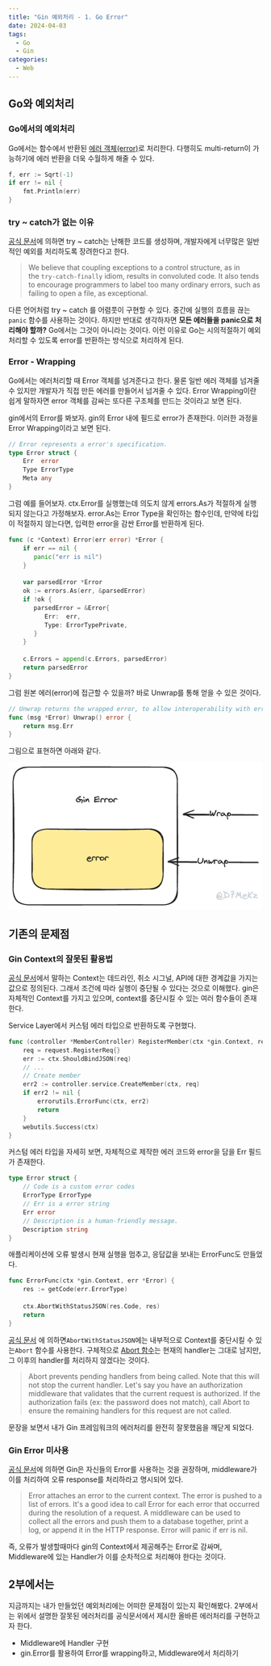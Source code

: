 ```yaml
---
title: "Gin 예외처리 - 1. Go Error"
date: 2024-04-03
tags:
  - Go
  - Gin
categories:
  - Web
---
```


## Go와 예외처리

### Go에서의 예외처리

Go에서는 함수에서 반환된 [에러 객체(error)](https://go.dev/blog/error-handling-and-go)로 처리한다. 다행히도 multi-return이 가능하기에 에러 반환을 더욱 수월하게 해줄 수 있다.

```go
f, err := Sqrt(-1)
if err != nil {
    fmt.Println(err)
}
```

### try ~ catch가 없는 이유

[공식 문서](https://go.dev/doc/faq#exceptions)에 의하면 try ~ catch는 난해한 코드를 생성하며, 개발자에게 너무많은 일반적인 예외를 처리하도록 장려한다고 한다.

> We believe that coupling exceptions to a control structure, as in the `try-catch-finally` idiom, results in convoluted code. It also tends to encourage programmers to label too many ordinary errors, such as failing to open a file, as exceptional.

다른 언어처럼 try ~ catch 를 어렴풋이 구현할 수 있다. 중간에 실행의 흐름을 끊는 `panic` 함수를 사용하는 것이다. 하지만 반대로 생각하자면 **모든 에러들을 panic으로 처리해야 할까?** Go에서는 그것이 아니라는 것이다.
이런 이유로 Go는 시의적절하기 예외처리할 수 있도록 error를 반환하는 방식으로 처리하게 된다.

### Error - Wrapping

Go에서는 에러처리할 때 Error 객체를 넘겨준다고 한다. 물론 일반 에러 객체를 넘겨줄 수 있지만 개발자가 직접 만든 에러를 만들어서 넘겨줄 수 있다. Error Wrapping이란 쉽게 말하자면 error 객체를 감싸는 또다른 구조체를 만드는 것이라고 보면 된다.

gin에서의 Error를 봐보자. gin의 Error 내에 필드로 error가 존재한다. 이러한 과정을 Error Wrapping이라고 보면 된다.

```go
// Error represents a error's specification.
type Error struct {
    Err  error
    Type ErrorType
    Meta any
}
```

그럼 예를 들어보자. ctx.Error를 실행했는데 의도치 않게 errors.As가 적절하게 실행되지 않는다고 가정해보자. error.As는 Error Type을 확인하는 함수인데, 만약에 타입이 적절하지 않는다면, 입력한 error을 감싼 Error를 반환하게 된다.

```go
func (c *Context) Error(err error) *Error {
    if err == nil {
       panic("err is nil")
    }

    var parsedError *Error
    ok := errors.As(err, &parsedError)
    if !ok {
       parsedError = &Error{
          Err:  err,
          Type: ErrorTypePrivate,
       }
    }

    c.Errors = append(c.Errors, parsedError)
    return parsedError
}
```

그럼 원본 에러(error)에 접근할 수 있을까? 바로 Unwrap를 통해 얻을 수 있은 것이다.

```go
// Unwrap returns the wrapped error, to allow interoperability with errors.Is(), errors.As() and errors.Unwrap()
func (msg *Error) Unwrap() error {
    return msg.Err
}
```

그림으로 표현하면 아래와 같다.

![](img1.png)

## 기존의 문제점

### Gin Context의 잘못된 활용법

[공식 문서](https://pkg.go.dev/context#pkg-overview)에서 말하는 Context는 데드라인, 취소 시그널, API에 대한 경계값을 가지는 값으로 정의된다. 그래서 조건에 따라 실행이 중단될 수 있다는 것으로 이해했다.
gin은 자체적인 Context를 가지고 있으며, context를 중단시킬 수 있는 여러 함수들이 존재한다.

Service Layer에서 커스텀 에러 타입으로 반환하도록 구현했다.

```go
func (controller *MemberController) RegisterMember(ctx *gin.Context, req request.RegisterReq) {
	req = request.RegisterReq{}
	err := ctx.ShouldBindJSON(req)
	// ...
	// Create member
	err2 := controller.service.CreateMember(ctx, req)
	if err2 != nil {
		errorutils.ErrorFunc(ctx, err2)
		return
	}
	webutils.Success(ctx)
}
```

커스텀 에러 타입을 자세히 보면, 자체적으로 제작한 에러 코드와 error을 담을 Err 필드가 존재한다.

```go
type Error struct {
	// Code is a custom error codes
	ErrorType ErrorType
	// Err is a error string
	Err error
	// Description is a human-friendly message.
	Description string
}
```

애플리케이션에 오류 발생시 현재 실행을 멈추고, 응답값을 보내는 ErrorFunc도 만들었다.

```go
func ErrorFunc(ctx *gin.Context, err *Error) {
	res := getCode(err.ErrorType)

	ctx.AbortWithStatusJSON(res.Code, res)
	return
}
```

[공식 문서](https://pkg.go.dev/github.com/gin-gonic/gin#Context.Abort) 에 의하면`AbortWithStatusJSON`에는 내부적으로 Context를 중단시킬 수 있는`Abort` 함수를 사용한다. 구체적으로 [Abort 함수](https://pkg.go.dev/github.com/gin-gonic/gin#Context.Abort)는 현재의 handler는 그대로 남지만, 그 이후의 handler를 처리하지 않겠다는 것이다.

> Abort prevents pending handlers from being called. Note that this will not stop the current handler. Let's say you have an authorization middleware that validates that the current request is authorized. If the authorization fails (ex: the password does not match), call Abort to ensure the remaining handlers for this request are not called.

문장을 보면서 내가 Gin 프레임워크의 에러처리를 완전히 잘못했음을 깨닫게 되었다.

### Gin Error 미사용

[공식 문서](https://pkg.go.dev/github.com/gin-gonic/gin#Context.Error)에 의하면 Gin은 자신들의 Error를 사용하는 것을 권장하며, middleware가 이를 처리하여 오류 response를 처리하라고 명시되어 있다.

> Error attaches an error to the current context. The error is pushed to a list of errors. It's a good idea to call Error for each error that occurred during the resolution of a request. A middleware can be used to collect all the errors and push them to a database together, print a log, or append it in the HTTP response. Error will panic if err is nil.

즉, 오류가 발생할때마다 gin의 Context에서 제공해주는 Error로 감싸며, Middleware에 있는 Handler가 이를 순차적으로 처리해야 한다는 것이다.

## 2부에서는

지금까지는 내가 만들었던 예외처리에는 어떠한 문제점이 있는지 확인해봤다. 2부에서는 위에서 설명한 잘못된 에러처리를 공식문서에서 제시한 올바른 에러처리를 구현하고자 한다.

- Middleware에 Handler 구현
- gin.Error를 활용하여 Error를 wrapping하고, Middleware에서 처리하기
